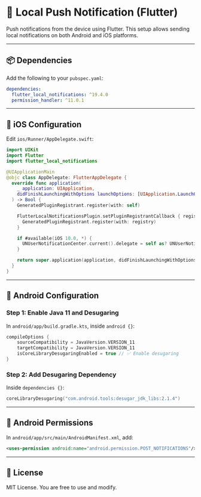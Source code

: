 # 🔔 Local Push Notification (Flutter)

Push notifications from the device using Flutter. This setup allows sending local notifications on both Android and iOS platforms.

---

## 📦 Dependencies

Add the following to your `pubspec.yaml`:

```yaml
dependencies:
  flutter_local_notifications: ^19.4.0
  permission_handler: ^11.0.1
```

---

## 🍏 iOS Configuration

Edit `ios/Runner/AppDelegate.swift`:

```swift
import UIKit
import Flutter
import flutter_local_notifications

@UIApplicationMain
@objc class AppDelegate: FlutterAppDelegate {
  override func application(
    _ application: UIApplication,
    didFinishLaunchingWithOptions launchOptions: [UIApplication.LaunchOptionsKey: Any]?
  ) -> Bool {
    GeneratedPluginRegistrant.register(with: self)

    FlutterLocalNotificationsPlugin.setPluginRegistrantCallback { registry in
      GeneratedPluginRegistrant.register(with: registry)
    }

    if #available(iOS 10.0, *) {
      UNUserNotificationCenter.current().delegate = self as? UNUserNotificationCenterDelegate
    }

    return super.application(application, didFinishLaunchingWithOptions: launchOptions)
  }
}
```

---

## 🤖 Android Configuration

### Step 1: Enable Java 11 and Desugaring

In `android/app/build.gradle.kts`, inside `android {}`:

```kotlin
compileOptions {
    sourceCompatibility = JavaVersion.VERSION_11
    targetCompatibility = JavaVersion.VERSION_11
    isCoreLibraryDesugaringEnabled = true // ✅ Enable desugaring
}
```

### Step 2: Add Desugaring Dependency

Inside `dependencies {}`:

```kotlin
coreLibraryDesugaring("com.android.tools:desugar_jdk_libs:2.1.4")
```

---

## 🔐 Android Permissions

In `android/app/src/main/AndroidManifest.xml`, add:

```xml
<uses-permission android:name="android.permission.POST_NOTIFICATIONS"/>
```

---

## 📄 License

MIT License. You are free to use and modify.
